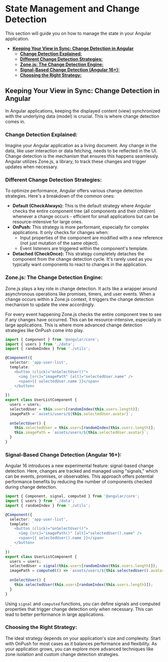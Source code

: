 # **State Management and Change Detection** <!-- omit in toc -->

This section will guide you on how to manage the state in your Angular application.

- [**Keeping Your View in Sync: Change Detection in Angular**](#keeping-your-view-in-sync-change-detection-in-angular)
  - [**Change Detection Explained:**](#change-detection-explained)
  - [**Different Change Detection Strategies:**](#different-change-detection-strategies)
  - [**Zone.js: The Change Detection Engine:**](#zonejs-the-change-detection-engine)
  - [**Signal-Based Change Detection (Angular 16+):**](#signal-based-change-detection-angular-16)
  - [**Choosing the Right Strategy:**](#choosing-the-right-strategy)

## **Keeping Your View in Sync: Change Detection in Angular**
In Angular applications, keeping the displayed content (view) synchronized with the underlying data (model) is crucial. This is where change detection comes in.

### **Change Detection Explained:**

Imagine your Angular application as a living document. Any change in the data, like user interaction or data fetching, needs to be reflected in the UI. Change detection is the mechanism that ensures this happens seamlessly. Angular utilizes Zone.js, a library, to track these changes and trigger updates when necessary.

### **Different Change Detection Strategies:**

To optimize performance, Angular offers various change detection strategies. Here's a breakdown of the common ones:

  - **Default (CheckAlways):** This is the default strategy where Angular checks the entire component tree (all components and their children) whenever a change occurs - efficient for small applications but can be resource-intensive for large ones.
  - **OnPush:** This strategy is more performant, especially for complex applications. It only checks for changes when:
    - Input properties of the component are modified with a new reference (not just mutation of the same object).
    - Event listeners are triggered within the component's template.
  - **Detached (CheckOnce):** This strategy completely detaches the component from the change detection cycle. It's rarely used as you typically want components to react to changes in the application.

### **Zone.js: The Change Detection Engine:**

Zone.js plays a key role in change detection. It acts like a wrapper around asynchronous operations like promises, timers, and user events. When a change occurs within a Zone.js context, it triggers the change detection mechanism to update the view accordingly.

For every event happening Zone.js checks the entire component tree to see if any changes have occurred. This can be resource-intensive, especially in large applications. This is where more advanced change detection strategies like OnPush come into play.

```typescript
import { Component } from '@angular/core';
import { users } from './data';
import { randomIndex } from './utils';

@Component({
  selector: 'app-user-list',
  template: `
    <button (click)="onSelectUser()">
      <img [src]="imagePath" [alt]="selectedUser.name" />
      <span>{{ selectedUser.name }}</span>
    </button>
  `
})
export class UserListComponent {
  users = users;
  selectedUser = this.users[randomIndex(this.users.length)];
  imagePath = `assets/users/${this.selectedUser.avatar}`;
  
  onSelectUser() {
    this.selectedUser = this.users[randomIndex(this.users.length)];
    this.imagePath = `assets/users/${this.selectedUser.avatar}`;
  }
}
```

### **Signal-Based Change Detection (Angular 16+):**

Angular 16 introduces a new experimental feature: signal-based change detection. Here, changes are tracked and managed using "signals," which can be events, promises, or observables. This approach offers potential performance benefits by reducing the number of components checked during change detection.

```typescript
import { Component, signal, computed } from '@angular/core';
import { users } from './data';
import { randomIndex } from './utils';

@Component({
  selector: 'app-user-list',
  template: `
    <button (click)="onSelectUser()">
      <img [src]="imagePath()" [alt]="selectedUser().name" />
      <span>{{ selectedUser().name }}</span>
    </button>
  `
})
export class UserListComponent {
  users = users;
  selectedUser = signal(this.users[randomIndex(this.users.length)]);
  imagePath = computed(() => `assets/users/${this.selectedUser().avatar}`);
  
  onSelectUser() {
    this.selectedUser(this.users[randomIndex(this.users.length)]);
  }
}
```

Using `signal` and `computed` functions, you can define signals and computed properties that trigger change detection only when necessary. This can lead to better performance in large applications.

### **Choosing the Right Strategy:**

The ideal strategy depends on your application's size and complexity. Start with OnPush for most cases as it balances performance and flexibility. As your application grows, you can explore more advanced techniques like zone isolation and custom change detection strategies.
